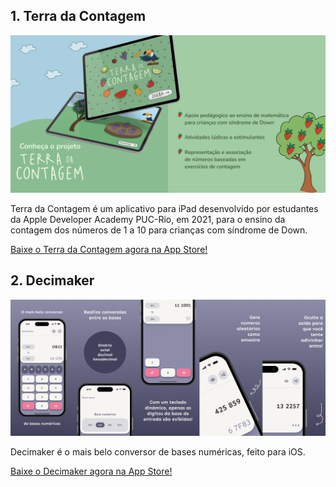 ## 1. Terra da Contagem

![Terra da Contagem](terra_cover.png)

Terra da Contagem é um aplicativo para iPad desenvolvido por estudantes da Apple Developer Academy PUC-Rio, em 2021, para o ensino da contagem dos números de 1 a 10 para crianças com síndrome de Down.

[Baixe o Terra da Contagem agora na App Store!](https://apps.apple.com/br/app/terra-da-contagem/id1592828397?l=en)

## 2. Decimaker

![Decimaker](decimaker_cover.png)

Decimaker é o mais belo conversor de bases numéricas, feito para iOS.

[Baixe o Decimaker agora na App Store!](https://apps.apple.com/br/app/decimaker/id6445917760?l=en)
